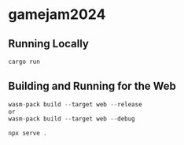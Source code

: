 # gamejam2024


## Running Locally

```rs
cargo run
```

## Building and Running for the Web

```rs
wasm-pack build --target web --release
or
wasm-pack build --target web --debug

npx serve .
```